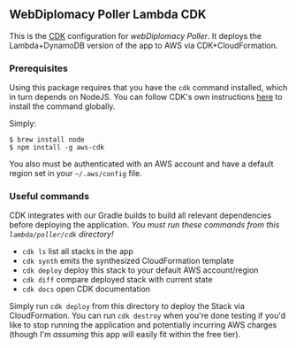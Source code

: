 ## WebDiplomacy Poller Lambda CDK
This is the [CDK](https://aws.amazon.com/cdk/) configuration for *webDiplomacy Poller*.  It deploys the Lambda+DynamoDB
version of the app to AWS via CDK+CloudFormation.

### Prerequisites
Using this package requires that you have the `cdk` command installed, which in turn depends on NodeJS.  You can follow
CDK's own instructions [here](https://docs.aws.amazon.com/cdk/latest/guide/cli.html) to install the command globally.

Simply:
```
$ brew install node
$ npm install -g aws-cdk
```

You also must be authenticated with an AWS account and have a default region set in your `~/.aws/config` file.

### Useful commands
CDK integrates with our Gradle builds to build all relevant dependencies before deploying the application.  *You must
run these commands from this `lambda/poller/cdk` directory!*

* `cdk ls`          list all stacks in the app
* `cdk synth`       emits the synthesized CloudFormation template
* `cdk deploy`      deploy this stack to your default AWS account/region
* `cdk diff`        compare deployed stack with current state
* `cdk docs`        open CDK documentation

Simply run `cdk deploy` from this directory to deploy the Stack via CloudFormation.  You can run `cdk destroy` when
you're done testing if you'd like to stop running the application and potentially incurring AWS charges (though I'm
*assuming* this app will easily fit within the free tier).
